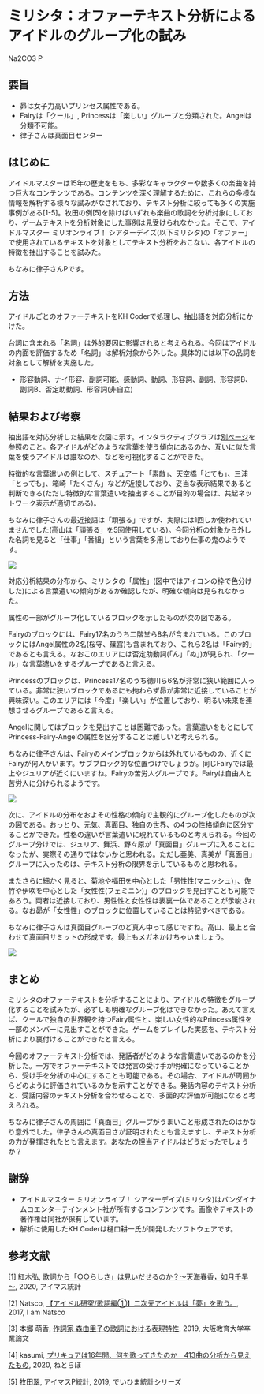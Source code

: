 # ミリシタ：オファーテキスト分析によるアイドルのグループ化の試み

Na2CO3 P

## 要旨

* 昴は女子力高いプリンセス属性である。
* Fairyは「クール」, Princessは「楽しい」グループと分類された。Angelは分類不可能。
* 律子さんは真面目センター

## はじめに

アイドルマスターは15年の歴史をもち、多彩なキャラクターや数多くの楽曲を持つ巨大なコンテンツである。コンテンツを深く理解するために、これらの多様な情報を解析する様々な試みがなされており、テキスト分析に絞っても多くの実施事例がある[1-5]。牧田の例[5]を除けばいずれも楽曲の歌詞を分析対象にしており、ゲームテキストを分析対象にした事例は見受けられなかった。そこで、アイドルマスター ミリオンライブ！ シアターデイズ(以下ミリシタ)の「オファー」で使用されているテキストを対象としてテキスト分析をおこない、各アイドルの特徴を抽出することを試みた。

ちなみに律子さんPです。


## 方法

アイドルごとのオファーテキストをKH Coderで処理し、抽出語を対応分析にかけた。

台詞に含まれる「名詞」は外的要因に影響されると考えられる。今回はアイドルの内面を評価するため「名詞」は解析対象から外した。具体的には以下の品詞を対象として解析を実施した。
   * 形容動詞、ナイ形容、副詞可能、感動詞、動詞、形容詞、副詞、形容詞B、副詞B、否定助動詞、形容詞(非自立)

## 結果および考察

抽出語を対応分析した結果を次図に示す。インタラクティブグラフは[別ページ](../../offer_text_analysis.html)を参照のこと。各アイドルがどのような言葉を使う傾向にあるのか、互いに似た言葉を使うアイドルは誰なのか、などを可視化することができた。

特徴的な言葉遣いの例として、スチュアート「素敵」、天空橋「とても」、三浦「とっても」、箱崎「たくさん」などが近接しており、妥当な表示結果であると判断できる(ただし特徴的な言葉遣いを抽出することが目的の場合は、共起ネットワーク表示が適切である)。

ちなみに律子さんの最近接語は「頑張る」ですが、実際には1回しか使われていませんでした(高山は「頑張る」を5回使用している)。今回分析の対象から外した名詞を見ると「仕事」「番組」という言葉を多用しており仕事の鬼のようです。

![](2020-08-23-17-52-13.png)


対応分析結果の分布から、ミリシタの「属性」(図中ではアイコンの枠で色分けした)による言葉遣いの傾向があるか確認したが、明確な傾向は見られなかった。

属性の一部がグループ化しているブロックを示したものが次の図である。

Fairyのブロックには、Fairy17名のうち二階堂ら8名が含まれている。このブロックにはAngel属性の2名(桜守、篠宮)も含まれており、これら2名は「Fairy的」であるとも言える。なおこのエリアには否定助動詞(「ん」「ぬ」)が見られ、「クール」な言葉遣いをするグループであると言える。

Princessのブロックは、Princess17名のうち徳川ら6名が非常に狭い範囲に入っている。非常に狭いブロックであるにも拘わらず昴が非常に近接していることが興味深い。このエリアには「今度」「楽しい」が位置しており、明るい未来を連想させるグループであると言える。

Angelに関してはブロックを見出すことは困難であった。言葉遣いをもとにしてPrincess-Fairy-Angelの属性を区分することは難しいと考えられる。

ちなみに律子さんは、Fairyのメインブロックからは外れているものの、近くにFairyが何人かいます。サブブロック的な位置づけでしょうか。同じFairyでは最上やジュリアが近くにいますね。Fairyの苦労人グループです。Fairyは自由人と苦労人に分けられるようです。

![](2020-08-23-17-53-06.png)

次に、アイドルの分布をおよその性格の傾向で主観的にグループ化したものが次の図である。おっとり、元気、真面目、独自の世界、の4つの性格傾向に区分することができた。性格の違いが言葉遣いに現れているものと考えられる。今回のグループ分けでは、ジュリア、舞浜、野々原が「真面目」グループに入ることになったが、実際その通りではないかと思われる。ただし亜美、真美が「真面目」グループに入ったのは、テキスト分析の限界を示しているものと思われる。

またさらに細かく見ると、菊地や福田を中心とした「男性性(マニッシュ)」、佐竹や伊吹を中心とした「女性性(フェミニン)」のブロックを見出すことも可能であろう。両者は近接しており、男性性と女性性は表裏一体であることが示唆される。なお昴が「女性性」のブロックに位置していることは特記すべきである。

ちなみに律子さんは真面目グループのど真ん中って感じですね。高山、最上と合わせて真面目サミットの形成です。最上もメガネかけちゃいましょう。

![](2020-08-23-18-13-18.png)


## まとめ

ミリシタのオファーテキストを分析することにより、アイドルの特徴をグループ化することを試みたが、必ずしも明確なグループ化はできなかった。あえて言えば、クールで独自の世界観を持つFairy属性と、楽しい女性的なPrincess属性を一部のメンバーに見出すことができた。ゲームをプレイした実感を、テキスト分析により裏付けることができたと言える。

今回のオファーテキスト分析では、発話者がどのような言葉遣いであるのかを分析した。一方でオファーテキストでは発言の受け手が明確になっていることから、受け手を分析の中心にすることも可能である。その場合、アイドルが周囲からどのように評価されているのかを示すことができる。発話内容のテキスト分析と、受話内容のテキスト分析を合わせることで、多面的な評価が可能になると考えられる。

ちなみに律子さんの周囲に「真面目」グループがうまいこと形成されたのはかなり意外でした。律子さんの真面目さが証明されたとも言えますし、テキスト分析の力が発揮されたとも言えます。あなたの担当アイドルはどうだったでしょうか？

## 謝辞
* アイドルマスター ミリオンライブ！ シアターデイズ(ミリシタ)はバンダイナムコエンターテインメント社が所有するコンテンツです。画像やテキストの著作権は同社が保有しています。
* 解析に使用したKH Coderは樋口耕一氏が開発したソフトウェアです。

## 参考文献
[1] 紅木弘, [歌詞から「○○らしさ」は見いだせるのか？～天海春香，如月千早～](https://idolmaster-statistics.hatenablog.com/entry/2020/01/14/010000), 2020, アイマス統計

[2] Natsco, [【アイドル研究/歌詞編①】二次元アイドルは「夢」を歌う。](http://iam-natsco.hateblo.jp/archive/2017/05/13), 2017, I am Natsco

[3] 本郷 萌香, [作詞家 森由里子の歌詞における表現特性](http://www.osaka-kyoiku.ac.jp/~kokugo/nonami/2019soturon/hongou.pdf), 2019, 大阪教育大学卒業論文

[4] kasumi, [プリキュアは16年間、何を歌ってきたのか　413曲の分析から見えたもの](https://nlab.itmedia.co.jp/nl/articles/2005/28/news024.html), 2020, ねとらぼ

[5] 牧田翠, アイマスP統計, 2019, でいひま統計シリーズ
